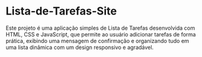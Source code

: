 # Lista-de-Tarefas-Site
Este projeto é uma aplicação simples de Lista de Tarefas desenvolvida com HTML, CSS e JavaScript, que permite ao usuário adicionar tarefas de forma prática, exibindo uma mensagem de confirmação e organizando tudo em uma lista dinâmica com um design responsivo e agradável.
